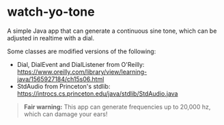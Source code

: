 # watch-yo-tone

A simple Java app that can generate a continuous sine tone, which can be adjusted in realtime with a dial.

Some classes are modified versions of the following:
- Dial, DialEvent and DialListener from O'Reilly: https://www.oreilly.com/library/view/learning-java/1565927184/ch15s06.html
- StdAudio from Princeton's stdlib: https://introcs.cs.princeton.edu/java/stdlib/StdAudio.java

> **Fair warning:** This app can generate frequencies up to 20,000 hz, which can damage your ears!
